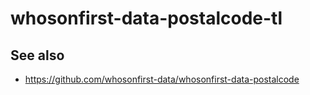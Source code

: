 # whosonfirst-data-postalcode-tl

## See also

* https://github.com/whosonfirst-data/whosonfirst-data-postalcode
